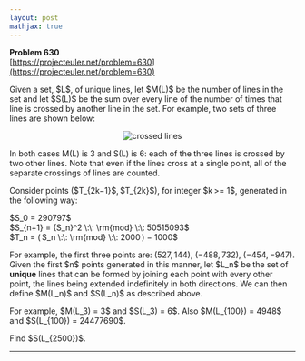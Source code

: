 ```yaml
---
layout: post
mathjax: true
---
```

**Problem 630**  
[https://projecteuler.net/problem=630](https://projecteuler.net/problem=630)

<p>
Given a set, $L$, of unique lines, let $M(L)$ be the number of lines in the set and let $S(L)$ be the sum over every line of the number of times that line is crossed by another line in the set.  For example, two sets of three lines are shown below:
</p>
<div align="center"><img src="project/images/p630_threelines.png" alt="crossed lines" /></div>
<p>
In both cases M(L) is 3 and S(L) is 6: each of the three lines is crossed by two other lines.  Note that even if the lines cross at a single point, all of the separate crossings of lines are counted.
</p>
<p>
Consider points ($T_{2k−1}$, $T_{2k}$), for integer $k &gt;= 1$, generated in the following way:
</p>
<p>
$S_0 	=  	290797$<br /> 
$S_{n+1} 	=  	{S_n}^2 \:\: \rm{mod} \:\: 50515093$<br />
$T_n 	=  	( S_n \:\: \rm{mod} \:\: 2000 ) − 1000$
</p>
<p>
For example, the first three points are: (527, 144), (−488, 732), (−454, −947).  Given the first $n$ points generated in this manner, let $L_n$ be the set of <b>unique</b> lines that can be formed by joining each point with every other point, the lines being extended indefinitely in both directions.  We can then define $M(L_n)$ and $S(L_n)$ as described above.
</p>
<p>
For example, $M(L_3) = 3$ and $S(L_3) = 6$.  Also $M(L_{100}) = 4948$ and $S(L_{100}) = 24477690$.
</p><p>
Find $S(L_{2500})$.
</p>


---
